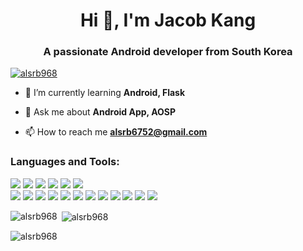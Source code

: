 <h1 align="center">Hi 👋, I'm Jacob Kang</h1>
<h3 align="center">A passionate Android developer from South Korea</h3>

<p align="left"> <a href="https://github.com/ryo-ma/github-profile-trophy"><img src="https://github-profile-trophy.vercel.app/?username=alsrb968" alt="alsrb968" /></a> </p>

- 🌱 I’m currently learning **Android, Flask**

- 💬 Ask me about **Android App, AOSP**

- 📫 How to reach me **alsrb6752@gmail.com**

<h3 align="left">Languages and Tools:</h3>
<div align="left">
<img src="https://img.shields.io/badge/java-007396?logo=java&logoColor=white"/>
<img src="https://img.shields.io/badge/kotlin-7F52FF?logo=kotlin&logoColor=white"/>
<img src="https://img.shields.io/badge/python-3776AB?logo=python&logoColor=white"/>
<img src="https://img.shields.io/badge/bash shell-4EAA25?logo=gnubash&logoColor=white"/>
<img src="https://img.shields.io/badge/c-A8B9CC?logo=c&logoColor=white"/>
<img src="https://img.shields.io/badge/c++-00599C?logo=c%2b%2b&logoColor=white"/>
</div>
<div align="left">
<img src="https://img.shields.io/badge/android-3DDC84?logo=android&logoColor=white"/>
<img src="https://img.shields.io/badge/flask-000000?logo=flask&logoColor=white"/>
<img src="https://img.shields.io/badge/arduino-00979D?logo=arduino&logoColor=white"/>
<img src="https://img.shields.io/badge/git-F05032?logo=git&logoColor=white"/>
<img src="https://img.shields.io/badge/github-181717?logo=github&logoColor=white"/>
<img src="https://img.shields.io/badge/linux-FCC624?logo=linux&logoColor=white"/>
<img src="https://img.shields.io/badge/mysql-4479A1?logo=mysql&logoColor=white"/>
<img src="https://img.shields.io/badge/sqlite-003B57?logo=sqlite&logoColor=white"/>
<img src="https://img.shields.io/badge/postman-FF6C37?logo=postman&logoColor=white"/>
<img src="https://img.shields.io/badge/slack-4A154B?logo=slack&logoColor=white"/>
<img src="https://img.shields.io/badge/notion-000000?logo=notion&logoColor=white"/>
<img src="https://img.shields.io/badge/jira-0052CC?logo=jira&logoColor=white"/>
</div>


<p><img align="left" src="https://github-readme-stats.vercel.app/api/top-langs?username=alsrb968&show_icons=true&locale=en&layout=compact" alt="alsrb968" /></p>

<p>&nbsp;<img align="center" src="https://github-readme-stats.vercel.app/api?username=alsrb968&show_icons=true&locale=en" alt="alsrb968" /></p>

<p><img align="center" src="https://github-readme-streak-stats.herokuapp.com/?user=alsrb968&" alt="alsrb968" /></p>
